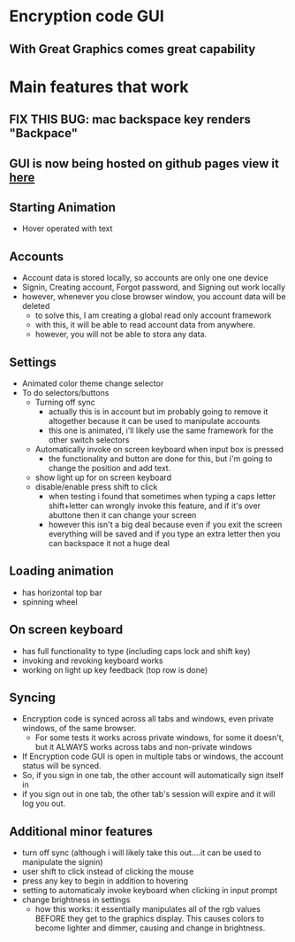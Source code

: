 # Encryption code GUI
## With Great Graphics comes great capability

# Main features that work

## FIX THIS BUG: mac backspace key renders "Backpace"

## GUI is now being hosted on github pages view it [here](skparab1.github.io/encryption-code-gui)

## Starting Animation
- Hover operated with text

## Accounts
- Account data is stored locally, so accounts are only one one device
- Signin, Creating account, Forgot password, and Signing out work locally
- however, whenever you close browser window, you account data will be deleted
  - to solve this, I am creating a global read only account framework
  - with this, it will be able to read account data from anywhere.
  - however, you will not be able to stora any data.

## Settings
- Animated color theme change selector
- To do selectors/buttons 
  - Turning off sync 
    - actually this is in account but im probably going to remove it altogether because it can be used to manipulate accounts
    - this one is animated, i'll likely use the same framework for the other switch selectors
  - Automatically invoke on screen keyboard when input box is pressed
    - the functionality and button are done for this, but i'm going to change the position and add text.
  - show light up for on screen keyboard
  - disable/enable press shift to click
    - when testing i found that sometimes when typing a caps letter shift+letter can wrongly invoke this feature, and if it's over abuttone then it can change your screen
    - however this isn't a big deal because even if you exit the screen everything will be saved and if you type an extra letter then you can backspace it not a huge deal
    
## Loading animation
- has horizontal top bar
- spinning wheel

## On screen keyboard
- has full functionality to type (including caps lock and shift key)
- invoking and revoking keyboard works
- working on light up key feedback (top row is done)

## Syncing
- Encryption code is synced across all tabs and windows, even private windows, of the same browser. 
  - For some tests it works across private windows, for some it doesn't, but it ALWAYS works across tabs and non-private windows
- If Encryption code GUI is open in multiple tabs or windows, the account status will be synced.
- So, if you sign in one tab, the other account will automatically sign itself in
- if you sign out in one tab, the other tab's session will expire and it will log you out.

## Additional minor features
- turn off sync (although i will likely take this out....it can be used to manipulate the signin)
- user shift to click instead of clicking the mouse
- press any key to begin in addition to hovering
- setting to automaticaly invoke keyboard when clicking in input prompt
- change brightness in settings
  - how this works: it essentially manipulates all of the rgb values BEFORE they get to the graphics display. This causes colors to become lighter and dimmer, causing and change in brightness.
